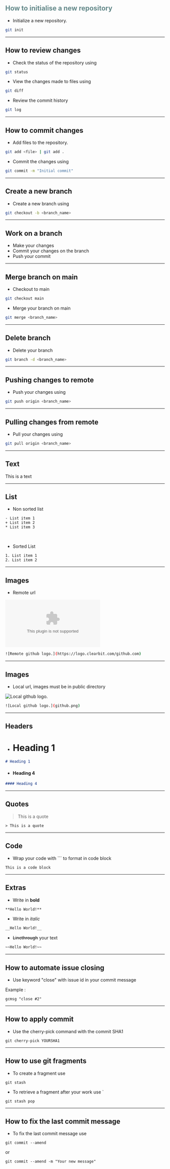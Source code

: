 ## <span style="color: #638889">How to initialise a new repository</span>

- Initialize a new repository.
```sh
git init
```

---

## How to review changes

- Check the status of the repository using 
```sh
git status
```
- View the changes made to files using
```sh
git diff
```
- Review the commit history 
```sh
git log
```

---

## How to commit changes

- Add files to the repository. 
```sh
git add <file> | git add .
```
- Commit the changes using 
```sh
git commit -m "Initial commit"
```

---

## Create a new branch

- Create a new branch using
```sh
git checkout -b <branch_name>
```

---

## Work on a branch

- Make your changes
- Commit your changes on the branch
- Push your commit

---

## Merge branch on main

- Checkout to main
```sh
git checkout main
```
- Merge your branch on main
```sh
git merge <branch_name>
```

---

## Delete branch

- Delete your branch
```sh
git branch -d <branch_name>
```

---

## Pushing changes to remote

- Push your changes using
```sh
git push origin <branch_name>
```

---

## Pulling changes from remote
- Pull your changes using
```sh
git pull origin <branch_name>
```

---

## Text 

This is a text

---

## List

- Non sorted list

```
- List item 1
+ List item 2
* List item 3
```
<br />

- Sorted List
```
1. List item 1
2. List item 2
```

--- 

## Images

- Remote url

![Remote github logo.](https://logo.clearbit.com/github.com)
```sh
![Remote github logo.](https://logo.clearbit.com/github.com)
```

---

## Images

- Local url, images must be in public directory

![Local github logo.](github.png)
```sh
![Local github logo.](github.png)
```

---

## Headers

- # Heading 1
```md
# Heading 1
```
- #### Heading 4
```md
#### Heading 4
```

---

## Quotes

> This is a quote

```
> This is a quote
```

---

## Code

- Wrap your code with ``` to format in code block 

```
This is a code block
```

---

## Extras

- Write in **bold**
```md
**Hello World!**
```

- Write in _italic_
```md
__Hello World!__
```

- ~~Linethrough~~ your text
```md
~~Hello World!~~
```

---

## How to automate issue closing

- Use keyword "close" with issue id in your commit message

Example :
```
gcmsg "close #2"
```

---

## How to apply commit

- Use the cherry-pick command with the commit SHA1

```
git cherry-pick YOURSHA1
```

---

## How to use git fragments

- To create a fragment use 
```
git stash
```
- To retrieve a fragment after your work use `
```
git stash pop
```

---

## How to fix the last commit message

- To fix the last commit message use
```
git commit --amend
```
or
```
git commit --amend -m "Your new message"
```
